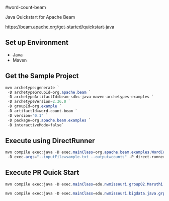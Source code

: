 #word-count-beam

Java Quickstart for Apache Beam

<https://beam.apache.org/get-started/quickstart-java>

## Set up Environment

- Java
- Maven

## Get the Sample Project

```PowerShell
mvn archetype:generate `
 -D archetypeGroupId=org.apache.beam `
 -D archetypeArtifactId=beam-sdks-java-maven-archetypes-examples `
 -D archetypeVersion=2.36.0 `
 -D groupId=org.example `
 -D artifactId=word-count-beam `
 -D version="0.1" `
 -D package=org.apache.beam.examples `
 -D interactiveMode=false`
```

## Execute using DirectRunner

```PowerShell
mvn compile exec:java -D exec.mainClass=org.apache.beam.examples.WordCount `
 -D exec.args="--inputFile=sample.txt --output=counts" -P direct-runner
```

## Execute PR Quick Start

```PowerShell
mvn compile exec:java -D exec.mainClass=edu.nwmissouri.group02.Maruthi.MinimalPageRankMaruthi

mvn compile exec:java -D exec.mainClass=edu.nwmissouri.bigdata.java.grp03_maruthi.MinimalPageRankMaruthi
```
